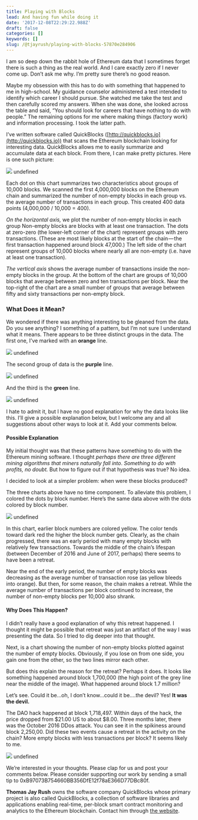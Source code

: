 ```yaml
---
title: Playing with Blocks
lead: And having fun while doing it
date: '2017-12-08T22:29:22.988Z'
draft: false
categories: []
keywords: []
slug: /@tjayrush/playing-with-blocks-57870e284906
---
```


I am so deep down the rabbit hole of Ethereum data that I sometimes forget there is such a thing as the real world. And I care exactly zero if I never come up. Don’t ask me why. I’m pretty sure there’s no good reason.

Maybe my obsession with this has to do with something that happened to me in high-school. My guidance counselor administered a test intended to identify which career I should pursue. She watched me take the test and then carefully scored my answers. When she was done, she looked across the table and said, “You should look for careers that have nothing to do with people.” The remaining options for me where making things (factory work) and information processing. I took the latter path.

I’ve written software called QuickBlocks ([http://quickblocks.io](http://quickblocks.io)) that scans the Ethereum blockchain looking for interesting data. QuickBlocks allows me to easily summarize and accumulate data at each block. From there, I can make pretty pictures. Here is one such picture:

![](/blog/medium-posts/img/021-Playing-with-Blocks-006.jpg)
undefined

Each dot on this chart summarizes two characteristics about groups of 10,000 blocks. We scanned the first 4,000,000 blocks on the Ethereum chain and summarized the number of non-empty blocks in each group vs. the average number of transactions in each group. This created 400 data points (4,000,000 / 10,000 = 400).

_On the horizontal axis,_ we plot the number of non-empty blocks in each group Non-empty blocks are blocks with at least one transaction. The dots at zero-zero (the lower-left corner of the chart) represent groups with zero transactions. (These are most likely blocks at the start of the chain — the first transaction happened around block 47,000.) The left side of the chart represent groups of 10,000 blocks where nearly all are non-empty (i.e. have at least one transaction).

_The vertical axis_ shows the average number of transactions inside the non-empty blocks in the group. At the bottom of the chart are groups of 10,000 blocks that average between zero and ten transactions per block. Near the top-right of the chart are a small number of groups that average between fifty and sixty transactions per non-empty block.

### What Does it Mean?

We wondered if there was anything interesting to be gleaned from the data. Do you see anything? I something of a pattern, but I’m not sure I understand what it means. There appears to be three distinct groups in the data. The first one, I’ve marked with an **orange** line.

![](/blog/medium-posts/img/021-Playing-with-Blocks-001.png)
undefined

The second group of data is the **purple** line.

![](/blog/medium-posts/img/021-Playing-with-Blocks-002.png)
undefined

And the third is the **green** line.

![](/blog/medium-posts/img/021-Playing-with-Blocks-003.png)
undefined

I hate to admit it, but I have no good explanation for why the data looks like this. I’ll give a possible explanation below, but I welcome any and all suggestions about other ways to look at it. Add your comments below.

#### Possible Explanation

My initial thought was that these patterns have something to do with the Ethereum mining software. I thought _perhaps there are three different mining algorithms that miners naturally fall into_. _Something to do with profits, no doubt._ But how to figure out if that hypothesis was true? No idea.

I decided to look at a simpler problem: when were these blocks produced?

The three charts above have no time component. To alleviate this problem, I colored the dots by block number. Here’s the same data above with the dots colored by block number.

![](/blog/medium-posts/img/021-Playing-with-Blocks-004.png)
undefined

In this chart, earlier block numbers are colored yellow. The color tends toward dark red the higher the block number gets. Clearly, as the chain progressed, there was an early period with many empty blocks with relatively few transactions. Towards the middle of the chain’s lifespan (between December of 2016 and June of 2017, perhaps) there seems to have been a retreat.

Near the end of the early period, the number of empty blocks was decreasing as the average number of transaction rose (as yellow bleeds into orange). But then, for some reason, the chain makes a retreat. While the average number of transactions per block continued to increase, the number of non-empty blocks per 10,000 also shrank.

#### Why Does This Happen?

I didn’t really have a good explanation of why this retreat happened. I thought it might be possible that retreat was just an artifact of the way I was presenting the data. So I tried to dig deeper into that thought.

Next, is a chart showing the number of non-empty blocks plotted against the number of empty blocks. Obviously, if you lose on from one side, you gain one from the other, so the two lines mirror each other.

But does this explain the reason for the retreat? Perhaps it does. It looks like something happened around block 1,700,000 (the high point of the grey line near the middle of the image). What happened around block 1.7 million?

Let’s see. Could it be…oh, I don’t know…could it be….the devil? Yes! **It was the devil.**

The DAO hack happened at block 1,718,497. Within days of the hack, the price dropped from $21.00 US to about $8.00. Three months later, there was the October 2016 DDos attack. You can see it in the spikiness around block 2,250,00. Did these two events cause a retreat in the activity on the chain? More empty blocks with less transactions per block? It seems likely to me.

![](/blog/medium-posts/img/021-Playing-with-Blocks-005.png)
undefined

We’re interested in your thoughts. Please clap for us and post your comments below. Please consider supporting our work by sending a small tip to 0xB97073B754660BB356DfE12f78aE366D77DBc80f.

**Thomas Jay Rush** owns the software company QuickBlocks whose primary project is also called QuickBlocks, a collection of software libraries and applications enabling real-time, per-block smart contract monitoring and analytics to the Ethereum blockchain. Contact him through [the website](http://www.quickblocks.io).
